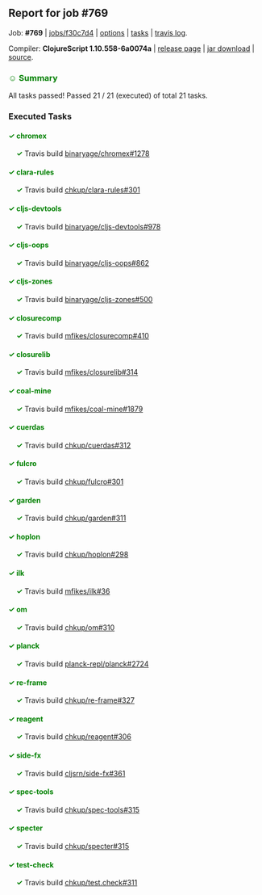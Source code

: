 ## Report for job #769

Job: **#769** | [jobs/f30c7d4](https://github.com/cljs-oss/canary/commit/f30c7d4d5a4d2b9476206387a27e7c848c433d51) | [options](options.edn) | [tasks](tasks.edn) | [travis log](https://travis-ci.org/cljs-oss/canary/builds/478378450).

Compiler: **ClojureScript 1.10.558-6a0074a** | [release page](https://github.com/cljs-oss/canary/releases/tag/r1.10.558-6a0074a) | [jar download](https://github.com/cljs-oss/canary/releases/download/r1.10.558-6a0074a/clojurescript-1.10.558-6a0074a.jar) | [source](https://github.com/mfikes/clojurescript/commit/6a0074a9694de2ba84774acb2ded2ed27d0d7f85).

### <b style='color:green'>☺ Summary</b>

All tasks passed! Passed 21 / 21 (executed) of total 21 tasks.

### Executed Tasks

#### <b style='color:green'>&#x2713; chromex</b>
&nbsp;&nbsp;&nbsp;&nbsp;<b style='color:green'>&#x2713;</b> Travis build [binaryage/chromex#1278](https://travis-ci.org/binaryage/chromex/builds/478380935)<br>

#### <b style='color:green'>&#x2713; clara-rules</b>
&nbsp;&nbsp;&nbsp;&nbsp;<b style='color:green'>&#x2713;</b> Travis build [chkup/clara-rules#301](https://travis-ci.org/chkup/clara-rules/builds/478380943)<br>

#### <b style='color:green'>&#x2713; cljs-devtools</b>
&nbsp;&nbsp;&nbsp;&nbsp;<b style='color:green'>&#x2713;</b> Travis build [binaryage/cljs-devtools#978](https://travis-ci.org/binaryage/cljs-devtools/builds/478380945)<br>

#### <b style='color:green'>&#x2713; cljs-oops</b>
&nbsp;&nbsp;&nbsp;&nbsp;<b style='color:green'>&#x2713;</b> Travis build [binaryage/cljs-oops#862](https://travis-ci.org/binaryage/cljs-oops/builds/478380954)<br>

#### <b style='color:green'>&#x2713; cljs-zones</b>
&nbsp;&nbsp;&nbsp;&nbsp;<b style='color:green'>&#x2713;</b> Travis build [binaryage/cljs-zones#500](https://travis-ci.org/binaryage/cljs-zones/builds/478380959)<br>

#### <b style='color:green'>&#x2713; closurecomp</b>
&nbsp;&nbsp;&nbsp;&nbsp;<b style='color:green'>&#x2713;</b> Travis build [mfikes/closurecomp#410](https://travis-ci.org/mfikes/closurecomp/builds/478380963)<br>

#### <b style='color:green'>&#x2713; closurelib</b>
&nbsp;&nbsp;&nbsp;&nbsp;<b style='color:green'>&#x2713;</b> Travis build [mfikes/closurelib#314](https://travis-ci.org/mfikes/closurelib/builds/478380979)<br>

#### <b style='color:green'>&#x2713; coal-mine</b>
&nbsp;&nbsp;&nbsp;&nbsp;<b style='color:green'>&#x2713;</b> Travis build [mfikes/coal-mine#1879](https://travis-ci.org/mfikes/coal-mine/builds/478380999)<br>

#### <b style='color:green'>&#x2713; cuerdas</b>
&nbsp;&nbsp;&nbsp;&nbsp;<b style='color:green'>&#x2713;</b> Travis build [chkup/cuerdas#312](https://travis-ci.org/chkup/cuerdas/builds/478381002)<br>

#### <b style='color:green'>&#x2713; fulcro</b>
&nbsp;&nbsp;&nbsp;&nbsp;<b style='color:green'>&#x2713;</b> Travis build [chkup/fulcro#301](https://travis-ci.org/chkup/fulcro/builds/478381007)<br>

#### <b style='color:green'>&#x2713; garden</b>
&nbsp;&nbsp;&nbsp;&nbsp;<b style='color:green'>&#x2713;</b> Travis build [chkup/garden#311](https://travis-ci.org/chkup/garden/builds/478381013)<br>

#### <b style='color:green'>&#x2713; hoplon</b>
&nbsp;&nbsp;&nbsp;&nbsp;<b style='color:green'>&#x2713;</b> Travis build [chkup/hoplon#298](https://travis-ci.org/chkup/hoplon/builds/478381020)<br>

#### <b style='color:green'>&#x2713; ilk</b>
&nbsp;&nbsp;&nbsp;&nbsp;<b style='color:green'>&#x2713;</b> Travis build [mfikes/ilk#36](https://travis-ci.org/mfikes/ilk/builds/478381030)<br>

#### <b style='color:green'>&#x2713; om</b>
&nbsp;&nbsp;&nbsp;&nbsp;<b style='color:green'>&#x2713;</b> Travis build [chkup/om#310](https://travis-ci.org/chkup/om/builds/478381034)<br>

#### <b style='color:green'>&#x2713; planck</b>
&nbsp;&nbsp;&nbsp;&nbsp;<b style='color:green'>&#x2713;</b> Travis build [planck-repl/planck#2724](https://travis-ci.org/planck-repl/planck/builds/478381242)<br>

#### <b style='color:green'>&#x2713; re-frame</b>
&nbsp;&nbsp;&nbsp;&nbsp;<b style='color:green'>&#x2713;</b> Travis build [chkup/re-frame#327](https://travis-ci.org/chkup/re-frame/builds/478381118)<br>

#### <b style='color:green'>&#x2713; reagent</b>
&nbsp;&nbsp;&nbsp;&nbsp;<b style='color:green'>&#x2713;</b> Travis build [chkup/reagent#306](https://travis-ci.org/chkup/reagent/builds/478381172)<br>

#### <b style='color:green'>&#x2713; side-fx</b>
&nbsp;&nbsp;&nbsp;&nbsp;<b style='color:green'>&#x2713;</b> Travis build [cljsrn/side-fx#361](https://travis-ci.org/cljsrn/side-fx/builds/478381215)<br>

#### <b style='color:green'>&#x2713; spec-tools</b>
&nbsp;&nbsp;&nbsp;&nbsp;<b style='color:green'>&#x2713;</b> Travis build [chkup/spec-tools#315](https://travis-ci.org/chkup/spec-tools/builds/478381229)<br>

#### <b style='color:green'>&#x2713; specter</b>
&nbsp;&nbsp;&nbsp;&nbsp;<b style='color:green'>&#x2713;</b> Travis build [chkup/specter#315](https://travis-ci.org/chkup/specter/builds/478381189)<br>

#### <b style='color:green'>&#x2713; test-check</b>
&nbsp;&nbsp;&nbsp;&nbsp;<b style='color:green'>&#x2713;</b> Travis build [chkup/test.check#311](https://travis-ci.org/chkup/test.check/builds/478381291)<br>